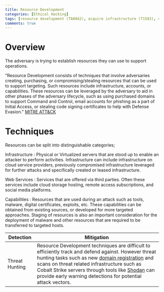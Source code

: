 ```yaml
---
title: Resource Development
categories: [Ethical Hacking]
tags: [resource development (TA0042), acquire infrastructure (T1583), compromise accounts (T1586), compromise infrastructure (T1586), develop capabilities (T1587), establish accounts (T1585), obtain capabilities (T1588), stage capabilities (T1608)]
comments: true
---
```

# Overview

The adversary is trying to establish resources they can use to support operations.

"Resource Development consists of techniques that involve adversaries creating, purchasing, or compromising/stealing resources that can be used to support targeting. Such resources include infrastructure, accounts, or capabilities. These resources can be leveraged by the adversary to aid in other phases of the adversary lifecycle, such as using purchased domains to support Command and Control, email accounts for phishing as a part of Initial Access, or stealing code signing certificates to help with Defense Evasion." [MITRE ATT&CK](https://attack.mitre.org/tactics/TA0042/)

# Techniques

Resources can be split into distinguishable categories;

Infrastructure
: Physical or Virtualized servers that are stood up to enable an attacker to perform activities. Infrastructure can include infrastructure on cloud service providers, previously compromised infrastructure leveraged for further attacks and specifically created or leased infrastructure.

Web Services
: Services that are offered via third parties. Often these services include cloud storage hosting, remote access subscriptions, and social media platforms.

Capabilities
: Resources that are used during an attack such as tools, malware, digital certificates, exploits, etc. These capabilities can be obtained from existing sources, or developed for more targeted approaches. Staging of resources is also an important consideration for the deployment of malware and other resources that are required to be transferred to targeted hosts.

| Detection      | Mitigation                                                                     |
| -------------- | ------------------------------------------------------------------------------ |
| Threat Hunting | Resource Development techniques are difficult to efficiently track and defend against. However threat hunting tasks such as new [domain registration](https://attack.mitre.org/datasources/DS0038/#Domain%20Registration) and scans on threat related infrastructure such as Cobalt Strike servers through tools like [Shodan](https://shodan.io) can provide early warning detections for potential attack vectors. |